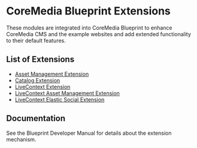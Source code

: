 # CoreMedia Blueprint Extensions

These modules are integrated into CoreMedia Blueprint to enhance CoreMedia CMS and the example websites and add extended 
functionality to their default features. 

## List of Extensions

- [Asset Management Extension](am/README.md)
- [Catalog Extension](catalog/README.md)
- [LiveContext Extension](lc/README.md)
- [LiveContext Asset Management Extension](lc-asset/README.md)
- [LiveContext Elastic Social Extension](lc-es/README.md)

## Documentation

See the Blueprint Developer Manual for details about the extension mechanism.

